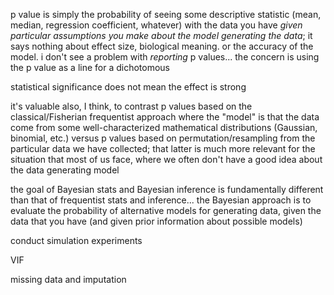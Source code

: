 p value is simply the probability of seeing some descriptive statistic (mean, median, regression coefficient, whatever) with the data you have *given particular assumptions you make about the model generating the data*; it says nothing about effect size, biological meaning. or the accuracy of the model. i don't see a problem with *reporting* p values... the concern is using the p value as a line for a dichotomous

statistical significance does not mean the effect is strong

it's valuable also, I think, to contrast p values based on the classical/Fisherian frequentist approach where the "model" is that the data come from some well-characterized mathematical distributions (Gaussian, binomial, etc.) versus p values based on permutation/resampling from the particular data we have collected; that latter is much more relevant for the situation that most of us face, where we often don't have a good idea about the data generating model

the goal of Bayesian stats and Bayesian inference is fundamentally different than that of frequentist stats and inference... the Bayesian approach is to evaluate the probability of alternative models for generating data, given the data that you have (and given prior information about possible models)

conduct simulation experiments

VIF

missing data and imputation
